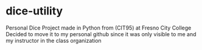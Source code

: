 # dice-utility
Personal Dice Project made in Python from (CIT95) at Fresno City College
Decided to move it to my personal github since it was only visible to me and my instructor
in the class organization
